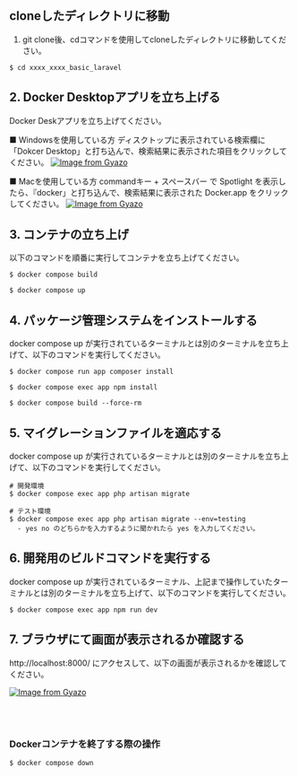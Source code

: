 ## cloneしたディレクトリに移動
1. git clone後、cdコマンドを使用してcloneしたディレクトリに移動してください。
```
$ cd xxxx_xxxx_basic_laravel
```

## 2. Docker Desktopアプリを立ち上げる
Docker Deskアプリを立ち上げてください。

■ Windowsを使用している方
ディスクトップに表示されている検索欄に「Dokcer Desktop」と打ち込んで、検索結果に表示された項目をクリックしてください。
[![Image from Gyazo](https://t.gyazo.com/teams/startup-technology/7ed4318805455ba0056ab6bd8b6d869d.gif)](https://startup-technology.gyazo.com/7ed4318805455ba0056ab6bd8b6d869d)

■ Macを使用している方
commandキー + スペースバー で Spotlight を表示したら、『docker」と打ち込んで、検索結果に表示された Docker.app をクリックしてください。
[![Image from Gyazo](https://t.gyazo.com/teams/startup-technology/e0744c7e3a010fddc4ba1057e36e89bb.gif)](https://startup-technology.gyazo.com/e0744c7e3a010fddc4ba1057e36e89bb)

## 3. コンテナの立ち上げ
以下のコマンドを順番に実行してコンテナを立ち上げてください。

```
$ docker compose build

$ docker compose up
```

## 4. パッケージ管理システムをインストールする
docker compose up が実行されているターミナルとは別のターミナルを立ち上げて、以下のコマンドを実行してください。

```
$ docker compose run app composer install

$ docker compose exec app npm install

$ docker compose build --force-rm
```

## 5. マイグレーションファイルを適応する
docker compose up が実行されているターミナルとは別のターミナルを立ち上げて、以下のコマンドを実行してください。

```
# 開発環境
$ docker compose exec app php artisan migrate

# テスト環境
$ docker compose exec app php artisan migrate --env=testing
  - yes no のどちらかを入力するように聞かれたら yes を入力してください。
```

## 6. 開発用のビルドコマンドを実行する
docker compose up が実行されているターミナル、上記まで操作していたターミナルとは別のターミナルを立ち上げて、以下のコマンドを実行してください。
```
$ docker compose exec app npm run dev
```

## 7. ブラウザにて画面が表示されるか確認する
http://localhost:8000/ にアクセスして、以下の画面が表示されるかを確認してください。

[![Image from Gyazo](https://t.gyazo.com/teams/startup-technology/9d5d8fc0ec9c2a52b1c14a4982d5d4d8.png)](https://startup-technology.gyazo.com/9d5d8fc0ec9c2a52b1c14a4982d5d4d8)

<br /><br />


### Dockerコンテナを終了する際の操作

```bash
$ docker compose down
```
